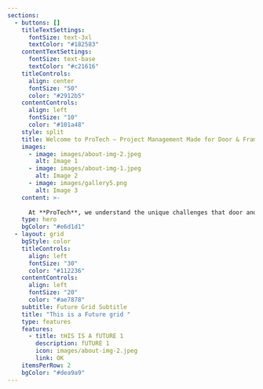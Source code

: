 ```yaml
---
sections:
  - buttons: []
    titleTextSettings:
      fontSize: text-3xl
      textColor: "#182583"
    contentTextSettings:
      fontSize: text-base
      textColor: "#c21616"
    titleControls:
      align: center
      fontSize: "50"
      color: "#2912b5"
    contentControls:
      align: left
      fontSize: "10"
      color: "#101a48"
    style: split
    title: Welcome to ProTech – Project Management Made for Door & Frame Manufacturers
    images:
      - image: images/about-img-2.jpeg
        alt: Image 1
      - image: images/about-img-1.jpeg
        alt: Image 2
      - image: images/gallery5.png
        alt: Image 3
    content: >-
      
      At **ProTech**, we understand the unique challenges that door and frame manufacturers face. From juggling multiple vendors, staying on top of change orders, tracking inventory, and meeting strict delivery deadlines, your workflow demands a system that's not just efficient — but tailored to your industry.
    type: hero
    bgColor: "#e6d1d1"
  - layout: grid
    bgStyle: color
    titleControls:
      align: left
      fontSize: "30"
      color: "#112236"
    contentControls:
      align: left
      fontSize: "20"
      color: "#ae7878"
    subtitle: Future Grid Subtitle
    title: "This is a Future grid "
    type: features
    features:
      - title: tHIS IS A fUTURE 1
        description: fUTURE 1
        icon: images/about-img-2.jpeg
        link: OK
    itemsPerRow: 2
    bgColor: "#dea9a9"
---
```

